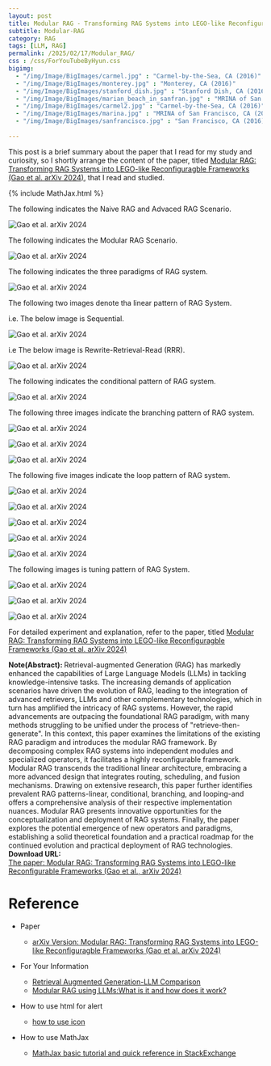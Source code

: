 ```yaml
---
layout: post
title: Modular RAG - Transforming RAG Systems into LEGO-like Reconfigurable Frameworks
subtitle: Modular-RAG
category: RAG
tags: [LLM, RAG]
permalink: /2025/02/17/Modular_RAG/
css : /css/ForYouTubeByHyun.css
bigimg: 
  - "/img/Image/BigImages/carmel.jpg" : "Carmel-by-the-Sea, CA (2016)"
  - "/img/Image/BigImages/monterey.jpg" : "Monterey, CA (2016)"
  - "/img/Image/BigImages/stanford_dish.jpg" : "Stanford Dish, CA (2016)"
  - "/img/Image/BigImages/marian_beach_in_sanfran.jpg" : "MRINA of San Francisco, CA (2016)"
  - "/img/Image/BigImages/carmel2.jpg" : "Carmel-by-the-Sea, CA (2016)"
  - "/img/Image/BigImages/marina.jpg" : "MRINA of San Francisco, CA (2016)"
  - "/img/Image/BigImages/sanfrancisco.jpg" : "San Francisco, CA (2016)"
  
---
```


This post is a brief summary about the paper that I read for my study and curiosity, so I shortly arrange the content of the paper, titled [Modular RAG: Transforming RAG Systems into LEGO-like Reconfiguragble Frameworks (Gao et al. arXiv 2024)](https://arxiv.org/abs/2407.21059), that I read and studied. 

{% include MathJax.html %}

The following indicates the Naive RAG and Advaced RAG Scenario.

![Gao et al. arXiv 2024](/img/Image/NaturalLanguageProcessing/Papers/RAG/2025-03-08-Modular_RAG/Modular_RAG_01.png)

The following indicates the Modular RAG Scenario.

![Gao et al. arXiv 2024](/img/Image/NaturalLanguageProcessing/Papers/RAG/2025-03-08-Modular_RAG/Modular_RAG_02.png)

The following indicates the three paradigms of RAG system.

![Gao et al. arXiv 2024](/img/Image/NaturalLanguageProcessing/Papers/RAG/2025-03-08-Modular_RAG/Modular_RAG_03.png)

The following two images denote tha linear pattern of RAG System.

i.e. The below image is Sequential.

![Gao et al. arXiv 2024](/img/Image/NaturalLanguageProcessing/Papers/RAG/2025-03-08-Modular_RAG/Modular_RAG_04.png)

i.e The below image is Rewrite-Retrieval-Read (RRR). 

![Gao et al. arXiv 2024](/img/Image/NaturalLanguageProcessing/Papers/RAG/2025-03-08-Modular_RAG/Modular_RAG_05.png)

The following indicates the conditional pattern of RAG system.

![Gao et al. arXiv 2024](/img/Image/NaturalLanguageProcessing/Papers/RAG/2025-03-08-Modular_RAG/Modular_RAG_06.png)

The following three images indicate the branching pattern of RAG system.

![Gao et al. arXiv 2024](/img/Image/NaturalLanguageProcessing/Papers/RAG/2025-03-08-Modular_RAG/Modular_RAG_07.png)

![Gao et al. arXiv 2024](/img/Image/NaturalLanguageProcessing/Papers/RAG/2025-03-08-Modular_RAG/Modular_RAG_08.png)

![Gao et al. arXiv 2024](/img/Image/NaturalLanguageProcessing/Papers/RAG/2025-03-08-Modular_RAG/Modular_RAG_09.png)

The following five images indicate the loop pattern of RAG system.

![Gao et al. arXiv 2024](/img/Image/NaturalLanguageProcessing/Papers/RAG/2025-03-08-Modular_RAG/Modular_RAG_10.png)

![Gao et al. arXiv 2024](/img/Image/NaturalLanguageProcessing/Papers/RAG/2025-03-08-Modular_RAG/Modular_RAG_11.png)

![Gao et al. arXiv 2024](/img/Image/NaturalLanguageProcessing/Papers/RAG/2025-03-08-Modular_RAG/Modular_RAG_12.png)

![Gao et al. arXiv 2024](/img/Image/NaturalLanguageProcessing/Papers/RAG/2025-03-08-Modular_RAG/Modular_RAG_13.png)

![Gao et al. arXiv 2024](/img/Image/NaturalLanguageProcessing/Papers/RAG/2025-03-08-Modular_RAG/Modular_RAG_14.png)

The following images is tuning pattern of RAG System.

![Gao et al. arXiv 2024](/img/Image/NaturalLanguageProcessing/Papers/RAG/2025-03-08-Modular_RAG/Modular_RAG_15.png)

![Gao et al. arXiv 2024](/img/Image/NaturalLanguageProcessing/Papers/RAG/2025-03-08-Modular_RAG/Modular_RAG_16.png)

![Gao et al. arXiv 2024](/img/Image/NaturalLanguageProcessing/Papers/RAG/2025-03-08-Modular_RAG/Modular_RAG_17.png)

For detailed experiment and explanation, refer to the paper, titled [Modular RAG: Transforming RAG Systems into LEGO-like Reconfiguragble Frameworks (Gao et al. arXiv 2024)](https://arxiv.org/abs/2407.21059)

<div class="alert alert-info" role="alert"><i class="fa fa-info-circle"></i> <b>Note(Abstract): </b>
Retrieval-augmented Generation (RAG) has markedly enhanced the capabilities of Large Language Models (LLMs) in tackling knowledge-intensive tasks. The increasing demands of application scenarios have driven the evolution of RAG, leading to the integration of advanced retrievers, LLMs and other complementary technologies, which in turn has amplified the intricacy of RAG systems. However, the rapid advancements are outpacing the foundational RAG paradigm, with many methods struggling to be unified under the process of "retrieve-then-generate". In this context, this paper examines the limitations of the existing RAG paradigm and introduces the modular RAG framework. By decomposing complex RAG systems into independent modules and specialized operators, it facilitates a highly reconfigurable framework. Modular RAG transcends the traditional linear architecture, embracing a more advanced design that integrates routing, scheduling, and fusion mechanisms. Drawing on extensive research, this paper further identifies prevalent RAG patterns-linear, conditional, branching, and looping-and offers a comprehensive analysis of their respective implementation nuances. Modular RAG presents innovative opportunities for the conceptualization and deployment of RAG systems. Finally, the paper explores the potential emergence of new operators and paradigms, establishing a solid theoretical foundation and a practical roadmap for the continued evolution and practical deployment of RAG technologies.
</div>

<div class="alert alert-success" role="alert"><i class="fa fa-paperclip fa-lg"></i> <b>Download URL: </b><br>
  <a href="https://arxiv.org/abs/2407.21059">The paper: Modular RAG: Transforming RAG Systems into LEGO-like Reconfigurable Frameworks (Gao et al., arXiv 2024)</a></div>

# Reference 

- Paper 
  - [arXiv Version: Modular RAG: Transforming RAG Systems into LEGO-like Reconfiguragble Frameworks (Gao et al. arXiv 2024)](https://arxiv.org/abs/2407.21059)
 
- For Your Information
  - [Retrieval Augmented Generation-LLM Comparison](https://orkg.org/comparison/R716040)
  - [Modular RAG using LLMs:What is it and how does it work?](https://medium.com/@sahin.samia/modular-rag-using-llms-what-is-it-and-how-does-it-work-d482ebb3d372)
  
- How to use html for alert
  - [how to use icon](http://idratherbewriting.com/documentation-theme-jekyll/mydoc_icons.html)
 
- How to use MathJax 
  - [MathJax basic tutorial and quick reference in StackExchange](https://math.meta.stackexchange.com/questions/5020/mathjax-basic-tutorial-and-quick-reference)

